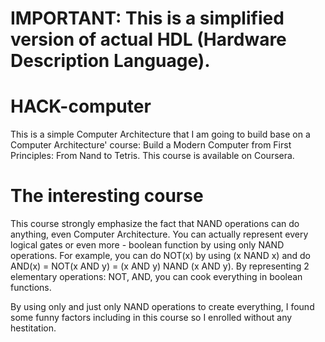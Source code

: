# IMPORTANT: This is a simplified version of actual HDL (Hardware Description Language). 
# HACK-computer
This is a simple Computer Architecture that I am going to build base on a Computer Architecture' course: Build a Modern Computer from First Principles: From Nand to Tetris. This course is available on Coursera.

# The interesting course
This course strongly emphasize the fact that NAND operations can do anything, even Computer Architecture.
You can actually represent every logical gates or even more - boolean function by using only NAND operations. For example, you can do NOT(x) by using (x NAND x) and do AND(x) = NOT(x AND y) = (x AND y) NAND (x AND y).
By representing 2 elementary operations: NOT, AND, you can cook everything in boolean functions.

By using only and just only NAND operations to create everything, I found some funny factors including in this course so I enrolled without any hestitation.
